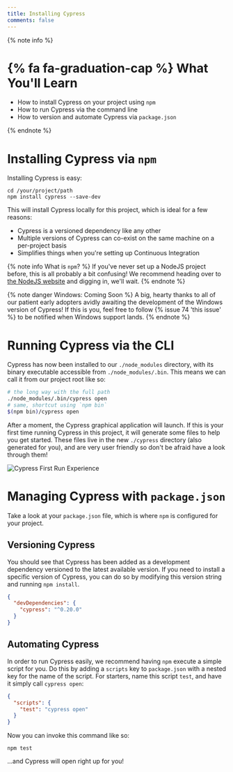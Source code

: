 ```yaml
---
title: Installing Cypress
comments: false
---
```


{% note info %}
# {% fa fa-graduation-cap %} What You'll Learn

- How to install Cypress on your project using `npm`
- How to run Cypress via the command line
- How to version and automate Cypress via `package.json`

{% endnote %}

# Installing Cypress via `npm`

Installing Cypress is easy:

```shell
cd /your/project/path
npm install cypress --save-dev
```

This will install Cypress locally for this project, which is ideal for a few reasons:
- Cypress is a versioned dependency like any other
- Multiple versions of Cypress can co-exist on the same machine on a per-project basis
- Simplifies things when you're setting up Continuous Integration

{% note info What is `npm`? %}
If you've never set up a NodeJS project before, this is all probably a bit confusing! We recommend heading over to [the NodeJS website](https://nodejs.org/) and digging in, we'll wait.
{% endnote %}

{% note danger Windows: Coming Soon %}
A big, hearty thanks to all of our patient early adopters avidly awaiting the development of the Windows version of Cypress! If this is you, feel free to follow {% issue 74 'this issue' %} to be notified when Windows support lands.
{% endnote %}

# Running Cypress via the CLI

Cypress has now been installed to our `./node_modules` directory, with its binary executable accessible from `./node_modules/.bin`. This means we can call it from our project root like so:

```bash
# the long way with the full path
./node_modules/.bin/cypress open
# same, shortcut using `npm bin`
$(npm bin)/cypress open
```

After a moment, the Cypress graphical application will launch. If this is your first time running Cypress in this project, it will generate some files to help you get started. These files live in the new `./cypress` directory (also generated for you), and are very user friendly so don't be afraid have a look through them!

![Cypress First Run Experience](/img/guides/generated-files.png)

# Managing Cypress with `package.json`

Take a look at your `package.json` file, which is where `npm` is configured for your project.

## Versioning Cypress

You should see that Cypress has been added as a development dependency versioned to the latest available version. If you need to install a specific version of Cypress, you can do so by modifying this version string and running `npm install`.

```json
{
  "devDependencies": {
    "cypress": "^0.20.0"
  }
}
```

## Automating Cypress

In order to run Cypress easily, we recommend having `npm` execute a simple script for you. Do this by adding a `scripts` key to `package.json` with a nested key for the name of the script. For starters, name this script `test`, and have it simply call `cypress open`:

```json
{
  "scripts": {
    "test": "cypress open"
  }
}
```

Now you can invoke this command like so:

```shell
npm test
```

...and Cypress will open right up for you!
